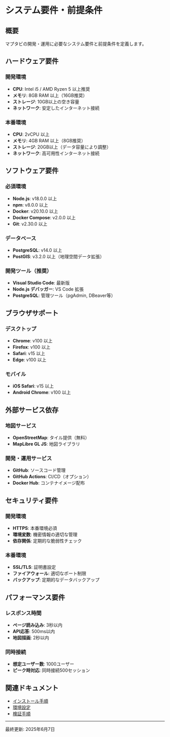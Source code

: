 # システム要件・前提条件

## 概要
マプタビの開発・運用に必要なシステム要件と前提条件を定義します。

## ハードウェア要件

### 開発環境
- **CPU**: Intel i5 / AMD Ryzen 5 以上推奨
- **メモリ**: 8GB RAM 以上（16GB推奨）
- **ストレージ**: 10GB以上の空き容量
- **ネットワーク**: 安定したインターネット接続

### 本番環境
- **CPU**: 2vCPU 以上
- **メモリ**: 4GB RAM 以上（8GB推奨）
- **ストレージ**: 20GB以上（データ容量により調整）
- **ネットワーク**: 高可用性インターネット接続

## ソフトウェア要件

### 必須環境
- **Node.js**: v18.0.0 以上
- **npm**: v8.0.0 以上
- **Docker**: v20.10.0 以上
- **Docker Compose**: v2.0.0 以上
- **Git**: v2.30.0 以上

### データベース
- **PostgreSQL**: v14.0 以上
- **PostGIS**: v3.2.0 以上（地理空間データ拡張）

### 開発ツール（推奨）
- **Visual Studio Code**: 最新版
- **Node.js デバッガー**: VS Code 拡張
- **PostgreSQL**: 管理ツール（pgAdmin, DBeaver等）

## ブラウザサポート

### デスクトップ
- **Chrome**: v100 以上
- **Firefox**: v100 以上
- **Safari**: v15 以上
- **Edge**: v100 以上

### モバイル
- **iOS Safari**: v15 以上
- **Android Chrome**: v100 以上

## 外部サービス依存

### 地図サービス
- **OpenStreetMap**: タイル提供（無料）
- **MapLibre GL JS**: 地図ライブラリ

### 開発・運用サービス
- **GitHub**: ソースコード管理
- **GitHub Actions**: CI/CD（オプション）
- **Docker Hub**: コンテナイメージ配布

## セキュリティ要件

### 開発環境
- **HTTPS**: 本番環境必須
- **環境変数**: 機密情報の適切な管理
- **依存関係**: 定期的な脆弱性チェック

### 本番環境
- **SSL/TLS**: 証明書設定
- **ファイアウォール**: 適切なポート制限
- **バックアップ**: 定期的なデータバックアップ

## パフォーマンス要件

### レスポンス時間
- **ページ読み込み**: 3秒以内
- **API応答**: 500ms以内
- **地図描画**: 2秒以内

### 同時接続
- **想定ユーザー数**: 1000ユーザー
- **ピーク時対応**: 同時接続500セッション

## 関連ドキュメント
- [インストール手順](./installation.md)
- [環境設定](./configuration.md)
- [検証手順](./verification.md)

---
最終更新: 2025年6月7日
